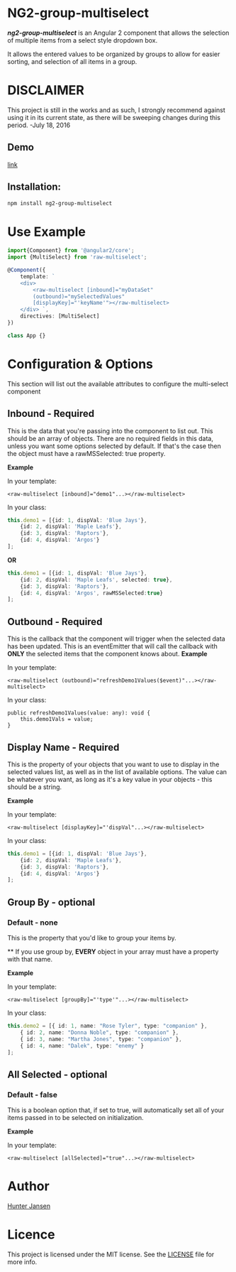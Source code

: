 # NG2-group-multiselect

***ng2-group-multiselect*** is an Angular 2 component that allows the selection of multiple items from a select style dropdown box.

It allows the entered values to be organized by groups to allow for easier sorting, and selection of all items in a group.

# **DISCLAIMER** 
This project is still in the works and as such, I strongly recommend against using it in its current state, as there will be sweeping changes during this period.
-July 18, 2016

## Demo
[link](link)

## Installation:

```bash
npm install ng2-group-multiselect
```

# Use Example

```typescript
import{Component} from '@angular2/core';
import {MultiSelect} from 'raw-multiselect';

@Component({
    template: `
    <div>
        <raw-multiselect [inbound]="myDataSet" 
        (outbound)="mySelectedValues"
        [displayKey]="'keyName'"></raw-multiselect>
    </div> `,
    directives: [MultiSelect]
})

class App {}
```

# Configuration & Options
This section will list out the available attributes to configure the multi-select component

## Inbound - **Required**
This is the data that you're passing into the component to list out. This should be an array of objects. There are no required fields in this data, unless you want some options selected by default. 
If that's the case then the object must have a rawMSSelected: true property.

**Example**

In your template:
```
<raw-multiselect [inbound]="demo1"...></raw-multiselect>
```
In your class:
```typescript
this.demo1 = [{id: 1, dispVal: 'Blue Jays'}, 
    {id: 2, dispVal: 'Maple Leafs'}, 
    {id: 3, dispVal: 'Raptors'}, 
    {id: 4, dispVal: 'Argos'}
];
```
**OR**
```typescript
this.demo1 = [{id: 1, dispVal: 'Blue Jays'}, 
    {id: 2, dispVal: 'Maple Leafs', selected: true}, 
    {id: 3, dispVal: 'Raptors'}, 
    {id: 4, dispVal: 'Argos', rawMSSelected:true}
];
```

## Outbound - **Required**
This is the callback that the component will trigger when the selected data has been updated. This is an eventEmitter that will call the callback with **ONLY** the selected items that the component knows about.
**Example**

In your template:
```
<raw-multiselect (outbound)="refreshDemo1Values($event)"...></raw-multiselect>
```   
In your class:
```
public refreshDemo1Values(value: any): void {
    this.demo1Vals = value;
}
```

## Display Name - **Required**
This is the property of your objects that you want to use to display in the selected values list, as well as in the list of available options. The value can be whatever you want, as long as it's a key value in your objects - this should be a string.

**Example**

In your template:
```
<raw-multiselect [displayKey]="'dispVal"...></raw-multiselect>
```
In your class:
```typescript
this.demo1 = [{id: 1, dispVal: 'Blue Jays'}, 
    {id: 2, dispVal: 'Maple Leafs'}, 
    {id: 3, dispVal: 'Raptors'}, 
    {id: 4, dispVal: 'Argos'}
];
```

## Group By - optional
### Default - none
This is the property that you'd like to group your items by.

** If you use group by, **EVERY** object in your array must have a property with that name.

**Example**

In your template:
```
<raw-multiselect [groupBy]="'type'"...></raw-multiselect>
```
In your class:
```typescript
this.demo2 = [{ id: 1, name: "Rose Tyler", type: "companion" }, 
    { id: 2, name: "Donna Noble", type: "companion" }, 
    { id: 3, name: "Martha Jones", type: "companion" }, 
    { id: 4, name: "Dalek", type: "enemy" }
];
```

## All Selected - optional
### Default - false
This is a boolean option that, if set to true, will automatically set all of your items passed in to be selected on initialization.

**Example**

In your template:
```
<raw-multiselect [allSelected]="true"...></raw-multiselect>
```


# Author
[Hunter Jansen](github.com/rawkamatic)

# Licence

This project is licensed under the MIT license. See the [LICENSE](LICENSE) file for more info.